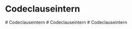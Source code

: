 # Codeclauseintern
#   C o d e c l a u s e i n t e r n  
 #   C o d e c l a u s e i n t e r n  
 #   C o d e c l a u s e i n t e r n  
 